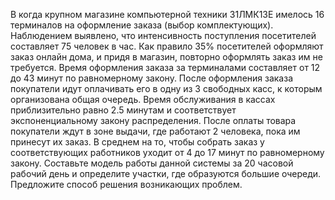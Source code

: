В когда крупном магазине компьютерной техники 31ЛМК13Е имелось 16 терминалов на оформление заказа (выбор комплектующих). Наблюдением выявлено, что интенсивность поступления посетителей составляет 75 человек в час. Как правило 35% посетителей оформляют заказ онлайн дома, и придя в магазин, повторно оформлять заказ им не требуется. Время оформления заказа за терминалами составляет от 12 до 43 минут по равномерному закону. После оформления заказа покупатели идут оплачивать его в одну из 3 свободных касс, к которым организована общая очередь. Время обслуживания в кассах приблизительно равно 2.5 минутам и соответствует экспоненциальному закону распределения. После оплаты товара покупатели ждут в зоне выдачи, где работают 2 человека, пока им принесут их заказ. В среднем на то, чтобы собрать заказ у соответствующих работников уходит от 4 до 17 минут по равномерному закону. Составьте модель работы данной системы за 20 часовой рабочий день и определите участки, где образуются большие очереди. Предложите способ решения возникающих проблем.